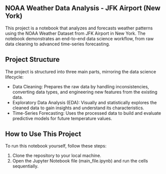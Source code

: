 ## NOAA Weather Data Analysis - JFK Airport (New York)
This project is a notebook that analyzes and forecasts weather patterns using the NOAA Weather Dataset from JFK Airport in New York.
The notebook demonstrates an end-to-end data science workflow, from raw data cleaning to advanced time-series forecasting.

## Project Structure
The project is structured into three main parts, mirroring the data science lifecycle:
- Data Cleaning: Prepares the raw data by handling inconsistencies, converting data types, and engineering new features from the existing data.
- Exploratory Data Analysis (EDA): Visually and statistically explores the cleaned data to gain insights and understand its characteristics.
- Time-Series Forecasting: Uses the processed data to build and evaluate predictive models for future temperature values.

## How to Use This Project
To run this notebook yourself, follow these steps:
1. Clone the repository to your local machine.
2. Open the Jupyter Notebook file (main_file.ipynb) and run the cells sequentially.
